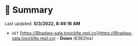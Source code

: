 # 📖 Summary
Last updated: **5/3/2022, 8:49:16 AM**

- `GET` [https://Bhadwa-sala.toxicblte.repl.co](https://Bhadwa-sala.toxicblte.repl.co) - **Down** (6362ms)
